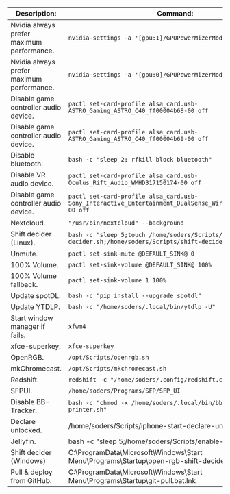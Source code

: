 
| Description:                              | Command:                                                                                                   |
| ----------------------------------------- | ---------------------------------------------------------------------------------------------------------- |
| Nvidia always prefer maximum performance. | `nvidia-settings -a '[gpu:1]/GPUPowerMizerMode=1'`                                                         |
| Nvidia always prefer maximum performance. | `nvidia-settings -a '[gpu:0]/GPUPowerMizerMode=1'`                                                         |
| Disable game controller audio device.     | `pactl set-card-profile alsa_card.usb-ASTRO_Gaming_ASTRO_C40_ff00004b68-00 off`                            |
| Disable game controller audio device.     | `pactl set-card-profile alsa_card.usb-ASTRO_Gaming_ASTRO_C40_ff00004b69-00 off`                            |
| Disable bluetooth.                        | `bash -c "sleep 2; rfkill block bluetooth"`                                                                |
| Disable VR audio device.                  | `pactl set-card-profile alsa_card.usb-Oculus_Rift_Audio_WMHD317150174-00 off`                              |
| Disable game controller audio device.     | `pactl set-card-profile alsa_card.usb-Sony_Interactive_Entertainment_DualSense_Wireless_Controller-00 off` |
| Nextcloud.                                | `"/usr/bin/nextcloud" --background`                                                                        |
| Shift decider (Linux).                    | `bash -c "sleep 5;touch /home/soders/Scripts/shift-decider.sh;/home/soders/Scripts/shift-decider.sh"`      |
| Unmute.                                   | `pactl set-sink-mute @DEFAULT_SINK@ 0`                                                                     |
| 100% Volume.                              | `pactl set-sink-volume @DEFAULT_SINK@ 100%`                                                                |
| 100% Volume fallback.                     | `pactl set-sink-volume 1 100%`                                                                             |
| Update spotDL.                            | `bash -c "pip install --upgrade spotdl"`                                                                   |
| Update YTDLP.                             | `bash -c "/home/soders/.local/bin/ytdlp -U"`                                                               |
| Start window manager if fails.            | `xfwm4`                                                                                                    |
| xfce-superkey.                            | `xfce-superkey`                                                                                            |
| OpenRGB.                                  | `/opt/Scripts/openrgb.sh`                                                                                  |
| mkChromecast.                             | `/opt/Scripts/mkchromecast.sh`                                                                             |
| Redshift.                                 | `redshift -c "/home/soders/.config/redshift.conf"`                                                         |
| SFPUI.                                    | `/home/soders/Programs/SFP/SFP_UI`                                                                         |
| Disable BB-Tracker.                       | `bash -c "chmod -x /home/soders/.local/bin/bb-tracker-printer.sh"`                                         |
| Declare unlocked.                         | /home/soders/Scripts/iphone-start-declare-unlocked.sh                                                      |
| Jellyfin.                                 | bash -c "sleep 5;/home/soders/Scripts/enable-jellyfin-mt2.sh"                                              |
| Shift decider (Windows)                   | C:\ProgramData\Microsoft\Windows\Start Menu\Programs\Startup\open-rgb-shift-decider.bat                    |
| Pull & deploy from GitHub.                | C:\ProgramData\Microsoft\Windows\Start Menu\Programs\Startup\git-pull.bat.lnk                              |

